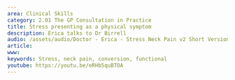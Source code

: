 ```yaml
---
area: Clinical Skills
category: 2.01 The GP Consultation in Practice
title: Stress presenting as a physical symptom
description: Erica talks to Dr Birrell
audio: /assets/audio/Doctor - Erica - Stress Neck Pain v2 Short Version.mp3
article: 
www: 
keywords: Stress, neck pain, conversion, functional
youtube: https://youtu.be/eRHb5quBTOA
--- 
```

